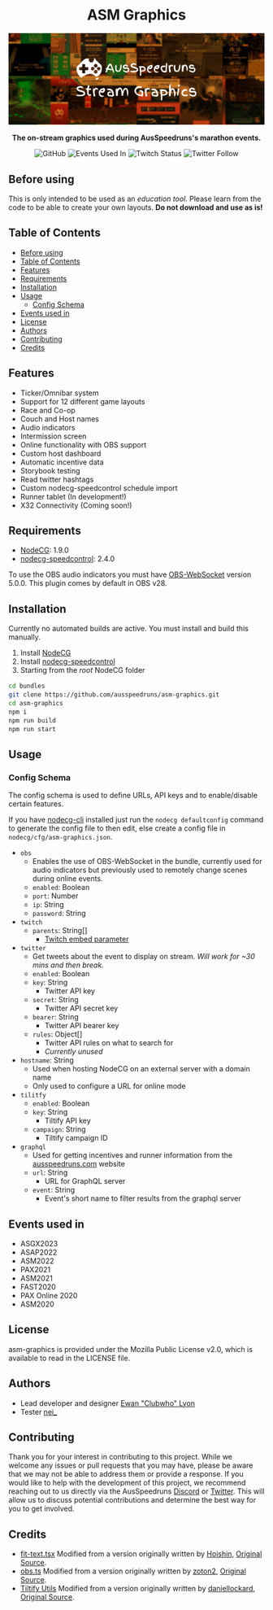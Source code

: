 <h1 align="center">ASM Graphics</h1>
<div align="center"><img src="docs/img/ASM-Graphics-Hero.png?raw=true" alt="ASM-Graphics Logo"></div>
<p align="center">
  <strong>The on-stream graphics used during AusSpeedruns's marathon events.</strong>
</p>

<div align="center">

![GitHub](https://img.shields.io/github/license/AusSpeedruns/asm-graphics?style=for-the-badge)
![Events Used In](https://img.shields.io/badge/Events_Used_In-7-c72?style=for-the-badge&logo=data:image/png;base64,iVBORw0KGgoAAAANSUhEUgAAABcAAAAUCAMAAABRYFY8AAAAAXNSR0IArs4c6QAAAARnQU1BAACxjwv8YQUAAAAGUExURf///wAAAFXC034AAAACdFJOU/8A5bcwSgAAAAlwSFlzAAALEwAACxMBAJqcGAAAAF1JREFUKFN1jsERACEIA6X/pg9ICDiH+5CwguOxHflzECmqBEwoOOVVq5nQsxukz6pLRPfdJNe+Gu4nLkHd43z6meY7Tk/UyuM/9D/Gez6oNa/MsAFyHzebCrePmn3lDgD7ObFjrgAAAABJRU5ErkJggg==)
![Twitch Status](https://img.shields.io/twitch/status/ausspeedruns?style=for-the-badge&logo=twitch&logoColor=white)
![Twitter Follow](https://img.shields.io/twitter/follow/ausspeedruns?style=for-the-badge&logo=twitter&logoColor=white&color=1DA1F2)

</div>

## Before using

This is only intended to be used as an _education tool_. Please learn from the code to be able to create your own layouts. **Do not download and use as is!**

## Table of Contents

-   [Before using](#before-using)
-   [Table of Contents](#table-of-contents)
-   [Features](#features)
-   [Requirements](#requirements)
-   [Installation](#installation)
-   [Usage](#usage)
    -   [Config Schema](#config-schema)
-   [Events used in](#events-used-in)
-   [License](#license)
-   [Authors](#authors)
-   [Contributing](#contributing)
-   [Credits](#credits)

## Features

-   Ticker/Omnibar system
-   Support for 12 different game layouts
-   Race and Co-op
-   Couch and Host names
-   Audio indicators
-   Intermission screen
-   Online functionality with OBS support
-   Custom host dashboard
-   Automatic incentive data
-   Storybook testing
-   Read twitter hashtags
-   Custom nodecg-speedcontrol schedule import
-   Runner tablet (In development!)
-   X32 Connectivity (Coming soon!)

## Requirements

-   [NodeCG](https://www.nodecg.dev/): 1.9.0
-   [nodecg-speedcontrol](https://github.com/speedcontrol): 2.4.0

To use the OBS audio indicators you must have [OBS-WebSocket](https://github.com/obsproject/obs-websocket) version 5.0.0. This plugin comes by default in OBS v28.

## Installation

Currently no automated builds are active. You must install and build this manually.

1. Install [NodeCG](https://www.nodecg.dev/docs/installing)
2. Install [nodecg-speedcontrol](https://github.com/speedcontrol/nodecg-speedcontrol#installation)
3. Starting from the _root_ NodeCG folder

```bash
cd bundles
git clone https://github.com/ausspeedruns/asm-graphics.git
cd asm-graphics
npm i
npm run build
npm run start
```

## Usage

### Config Schema

The config schema is used to define URLs, API keys and to enable/disable certain features.

If you have [nodecg-cli](https://github.com/nodecg/nodecg-cli) installed just run the `nodecg defaultconfig` command to generate the config file to then edit, else create a config file in `nodecg/cfg/asm-graphics.json`.

-   `obs`
    -   Enables the use of OBS-WebSocket in the bundle, currently used for audio indicators but previously used to remotely change scenes during online events.
    -   `enabled`: Boolean
    -   `port`: Number
    -   `ip`: String
    -   `password`: String
-   `twitch`
    -   `parents`: String[]
        -   [Twitch embed parameter](https://dev.twitch.tv/docs/embed/everything#embed-parameters)
-   `twitter`
    -   Get tweets about the event to display on stream. _Will work for ~30 mins and then break._
    -   `enabled`: Boolean
    -   `key`: String
        -   Twitter API key
    -   `secret`: String
        -   Twitter API secret key
    -   `bearer`: String
        -   Twitter API bearer key
    -   `rules`: Object[]
        -   Twitter API rules on what to search for
        -   _Currently unused_
-   `hostname`: String
    -   Used when hosting NodeCG on an external server with a domain name
    -   Only used to configure a URL for online mode
-   `tilitfy`
    -   `enabled`: Boolean
    -   `key`: String
        -   Tiltify API key
    -   `campaign`: String
        -   Tiltify campaign ID
-   `graphql`
    -   Used for getting incentives and runner information from the [ausspeedruns.com](https://ausspeedruns.com/) website
    -   `url`: String
        -   URL for GraphQL server
    -   `event`: String
        -   Event's short name to filter results from the graphql server

## Events used in

-   ASGX2023
-   ASAP2022
-   ASM2022
-   PAX2021
-   ASM2021
-   FAST2020
-   PAX Online 2020
-   ASM2020

## License

asm-graphics is provided under the Mozilla Public License v2.0, which is available to read in the LICENSE file.

## Authors

-   Lead developer and designer [Ewan "Clubwho" Lyon](https://github.com/EwanLyon)
-   Tester [nei\_](https://github.com/neiunderscore)

## Contributing

Thank you for your interest in contributing to this project. While we welcome any issues or pull requests that you may have, please be aware that we may not be able to address them or provide a response. If you would like to help with the development of this project, we recommend reaching out to us directly via the AusSpeedruns [Discord](http://discord.ausspeedruns.com/) or [Twitter](http://twitter.ausspeedruns.com/). This will allow us to discuss potential contributions and determine the best way for you to get involved.

## Credits

-   [fit-text.tsx](https://github.com/ausspeedruns/asm-graphics/blob/main/src/graphics/elements/fit-text.tsx) Modified from a version originally written by [Hoishin](https://github.com/Hoishin), [Original Source](https://github.com/JapaneseRestream/jr-layouts/blob/master/src/browser/graphics/components/fit-text.tsx).
-   [obs.ts](https://github.com/ausspeedruns/asm-graphics/blob/main/src/extensions/util/obs.ts) Modified from a version originally written by [zoton2](https://github.com/zoton2), [Original Source](https://github.com/esamarathon/esa-layouts/blob/master/src/extension/util/obs.ts).
-   [Tiltify Utils](https://github.com/ausspeedruns/asm-graphics/tree/main/src/extensions/donations/util) Modified from a version originally written by [daniellockard](https://github.com/daniellockard), [Original Source](https://github.com/daniellockard/tiltify-api-client).
